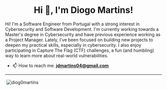 <h1 align="center">Hi 👋, I'm Diogo Martins!</h1>
<p>Hi! I'm a Software Engineer from Portugal with a strong interest in Cybersecurity and Software Development. I'm currently working towards a Master's degree in Cybersecurity and have previous experience working as a Project Manager. Lately, I’ve been focused on building new projects to deepen my practical skills, especially in cybersecurity. I also enjoy participating in Capture The Flag (CTF) challenges, a fun (and humbling) way to learn more about real-world vulnerabilities.<p>

- 📫 How to reach me: **jdmartins04@gmail.com**

--- 

<p>&nbsp;<img align="center" src="https://github-readme-stats.vercel.app/api?username=diog0martins&show_icons=true&locale=en" alt="diog0martins" /></p>

